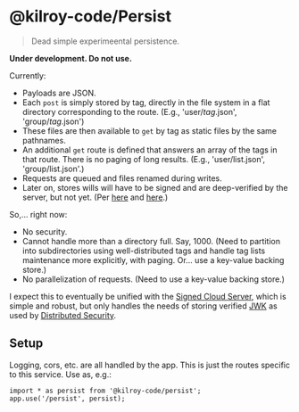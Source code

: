 # @kilroy-code/Persist

> Dead simple experimeental persistence.

**Under development. Do not use.**

Currently:

- Payloads are JSON.
- Each `post` is simply stored by tag, directly in the file system in a flat directory corresponding to the route. (E.g., 'user/_tag_.json', 'group/_tag_.json')
- These files are then available to `get` by tag as static files by the same pathnames.
- An additional `get` route is defined that answers an array of the tags in that route. There is no paging of long results. (E.g., 'user/list.json', 'group/list.json'.)
- Requests are queued and files renamed during writes.
- Later on, stores wills will have to be signed and are deep-verified by the server, but not yet. (Per [here](https://github.com/kilroy-code/distributed-security/blob/main/docs/in-jose-terms.md#7-auditable-signatures-and-deep-verification) and [here](https://github.com/kilroy-code/distributed-security/blob/main/docs/advanced.md#signatures-with-multiple-tags-and-other-signature-options).)

So,... right now:
- No security.
- Cannot handle more than a directory full. Say, 1000. (Need to partition into subdirectories using well-distributed tags and handle tag lists maintenance more explicitly, with paging. Or... use a key-value backing store.)
- No parallelization of requests. (Need to use a key-value backing store.)

I expect this to eventually be unified with the [Signed Cloud Server](https://github.com/kilroy-code/signed-cloud-server?tab=readme-ov-file#signed-cloud-server), which is simple and robust, but only handles the needs of storing verified [JWK](https://datatracker.ietf.org/doc/html/rfc7517) as used by [Distributed Security](https://github.com/kilroy-code/distributed-security?tab=readme-ov-file#distributed-security).


## Setup

Logging, cors, etc. are all handled by the app. This is just the routes specific to this service. Use as, e.g.:

```
import * as persist from '@kilroy-code/persist';
app.use('/persist', persist);
```

